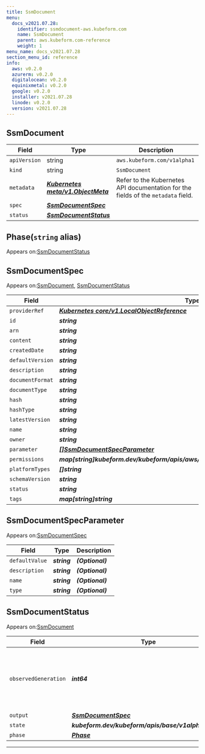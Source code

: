 ```yaml
---
title: SsmDocument
menu:
  docs_v2021.07.28:
    identifier: ssmdocument-aws.kubeform.com
    name: SsmDocument
    parent: aws.kubeform.com-reference
    weight: 1
menu_name: docs_v2021.07.28
section_menu_id: reference
info:
  aws: v0.2.0
  azurerm: v0.2.0
  digitalocean: v0.2.0
  equinixmetal: v0.2.0
  google: v0.2.0
  installer: v2021.07.28
  linode: v0.2.0
  version: v2021.07.28
---
```


## SsmDocument
| Field | Type | Description |
| ------ | ----- | ----------- |
| `apiVersion` | string | `aws.kubeform.com/v1alpha1` |
|    `kind` | string | `SsmDocument` |
| `metadata` | ***[Kubernetes meta/v1.ObjectMeta](https://v1-18.docs.kubernetes.io/docs/reference/generated/kubernetes-api/v1.18/#objectmeta-v1-meta)***|Refer to the Kubernetes API documentation for the fields of the `metadata` field.|
| `spec` | ***[SsmDocumentSpec](#ssmdocumentspec)***||
| `status` | ***[SsmDocumentStatus](#ssmdocumentstatus)***||
## Phase(`string` alias)

Appears on:[SsmDocumentStatus](#ssmdocumentstatus)

## SsmDocumentSpec

Appears on:[SsmDocument](#ssmdocument), [SsmDocumentStatus](#ssmdocumentstatus)

| Field | Type | Description |
| ------ | ----- | ----------- |
| `providerRef` | ***[Kubernetes core/v1.LocalObjectReference](https://v1-18.docs.kubernetes.io/docs/reference/generated/kubernetes-api/v1.18/#localobjectreference-v1-core)***||
| `id` | ***string***||
| `arn` | ***string***| ***(Optional)*** |
| `content` | ***string***||
| `createdDate` | ***string***| ***(Optional)*** |
| `defaultVersion` | ***string***| ***(Optional)*** |
| `description` | ***string***| ***(Optional)*** |
| `documentFormat` | ***string***| ***(Optional)*** |
| `documentType` | ***string***||
| `hash` | ***string***| ***(Optional)*** |
| `hashType` | ***string***| ***(Optional)*** |
| `latestVersion` | ***string***| ***(Optional)*** |
| `name` | ***string***||
| `owner` | ***string***| ***(Optional)*** |
| `parameter` | ***[[]SsmDocumentSpecParameter](#ssmdocumentspecparameter)***| ***(Optional)*** |
| `permissions` | ***map[string]kubeform.dev/kubeform/apis/aws/v1alpha1.SsmDocumentSpecPermissions***| ***(Optional)*** |
| `platformTypes` | ***[]string***| ***(Optional)*** |
| `schemaVersion` | ***string***| ***(Optional)*** |
| `status` | ***string***| ***(Optional)*** |
| `tags` | ***map[string]string***| ***(Optional)*** |
## SsmDocumentSpecParameter

Appears on:[SsmDocumentSpec](#ssmdocumentspec)

| Field | Type | Description |
| ------ | ----- | ----------- |
| `defaultValue` | ***string***| ***(Optional)*** |
| `description` | ***string***| ***(Optional)*** |
| `name` | ***string***| ***(Optional)*** |
| `type` | ***string***| ***(Optional)*** |
## SsmDocumentStatus

Appears on:[SsmDocument](#ssmdocument)

| Field | Type | Description |
| ------ | ----- | ----------- |
| `observedGeneration` | ***int64***| ***(Optional)*** Resource generation, which is updated on mutation by the API Server.|
| `output` | ***[SsmDocumentSpec](#ssmdocumentspec)***| ***(Optional)*** |
| `state` | ***kubeform.dev/kubeform/apis/base/v1alpha1.State***| ***(Optional)*** |
| `phase` | ***[Phase](#phase)***| ***(Optional)*** |
---
